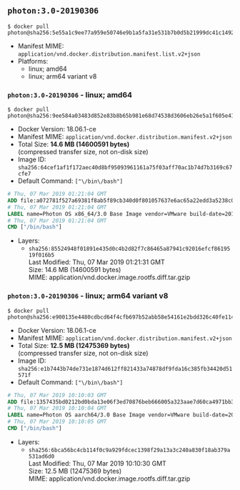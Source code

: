 ## `photon:3.0-20190306`

```console
$ docker pull photon@sha256:5e55a1c9ee77a959e50746e9b1a5fa31e531b7b0d5b21999dc41c14920c855cd
```

-	Manifest MIME: `application/vnd.docker.distribution.manifest.list.v2+json`
-	Platforms:
	-	linux; amd64
	-	linux; arm64 variant v8

### `photon:3.0-20190306` - linux; amd64

```console
$ docker pull photon@sha256:9ee584a03483d852e83b8b65b981e68d74538d3606eb26e5a1f605e418164cdf
```

-	Docker Version: 18.06.1-ce
-	Manifest MIME: `application/vnd.docker.distribution.manifest.v2+json`
-	Total Size: **14.6 MB (14600591 bytes)**  
	(compressed transfer size, not on-disk size)
-	Image ID: `sha256:64cef1af1f172aec40d8bf95093961161a75f03aff70ac1b74d7b3169c67cfe7`
-	Default Command: `["\/bin\/bash"]`

```dockerfile
# Thu, 07 Mar 2019 01:21:04 GMT
ADD file:a072781f527a69381f8ab5f89cb340d0f801057637e6ac65a22edd3a5238c0ef in / 
# Thu, 07 Mar 2019 01:21:04 GMT
LABEL name=Photon OS x86_64/3.0 Base Image vendor=VMware build-date=20190306
# Thu, 07 Mar 2019 01:21:04 GMT
CMD ["/bin/bash"]
```

-	Layers:
	-	`sha256:85524948f01891e435d0c4b2d82f7c86465a87941c92016efcf8619519f016b5`  
		Last Modified: Thu, 07 Mar 2019 01:21:31 GMT  
		Size: 14.6 MB (14600591 bytes)  
		MIME: application/vnd.docker.image.rootfs.diff.tar.gzip

### `photon:3.0-20190306` - linux; arm64 variant v8

```console
$ docker pull photon@sha256:e900135e4480cdbcd64f4cfb697b52abb58e54161e2bdd326c40fe1144c93a03
```

-	Docker Version: 18.06.1-ce
-	Manifest MIME: `application/vnd.docker.distribution.manifest.v2+json`
-	Total Size: **12.5 MB (12475369 bytes)**  
	(compressed transfer size, not on-disk size)
-	Image ID: `sha256:e1b7443b74de731e1874d612ff821433a74878df9fda16c385fb34420d51571f`
-	Default Command: `["\/bin\/bash"]`

```dockerfile
# Thu, 07 Mar 2019 10:10:03 GMT
ADD file:1357435bd0212bd0bda13e06f3ed70876beb666005a323aae7d60ca4971bb363 in / 
# Thu, 07 Mar 2019 10:10:04 GMT
LABEL name=Photon OS aarch64/3.0 Base Image vendor=VMware build-date=20190306
# Thu, 07 Mar 2019 10:10:05 GMT
CMD ["/bin/bash"]
```

-	Layers:
	-	`sha256:6bca56bc4cb114f0c9a929fdcec1398f29a13a3c240a830f18ab379a531ad6d0`  
		Last Modified: Thu, 07 Mar 2019 10:10:30 GMT  
		Size: 12.5 MB (12475369 bytes)  
		MIME: application/vnd.docker.image.rootfs.diff.tar.gzip
